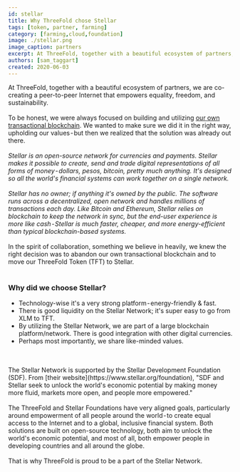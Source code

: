 ```yaml
---
id: stellar
title: Why ThreeFold chose Stellar
tags: [token, partner, farming]
category: [farming,cloud,foundation]
image: ./stellar.png
image_caption: partners
excerpt: At ThreeFold, together with a beautiful ecosystem of partners, we are co-creating a peer-to-peer Internet that empowers equality, freedom, and sustainability.
authors: [sam_taggart]
created: 2020-06-03
---
```


At ThreeFold, together with a beautiful ecosystem of partners, we are co-creating a peer-to-peer Internet that empowers equality, freedom, and sustainability.
<br/>
<br/>
To be honest, we were always focused on building and utilizing [our own transactional blockchain](https://github.com/threefoldtech/rivine). We wanted to make sure we did it in the right way, upholding our values - but then we realized that the solution was already out there.
<br/>
<br/>
_Stellar is an open-source network for currencies and payments. Stellar makes it possible to create, send and trade digital representations of all forms of money - dollars, pesos, bitcoin, pretty much anything. It's designed so all the world's financial systems can work together on a single network._
<br/>
<br/>
_Stellar has no owner; if anything it's owned by the public. The software runs across a decentralized, open network and handles millions of transactions each day. Like Bitcoin and Ethereum, Stellar relies on blockchain to keep the network in sync, but the end-user experience is more like cash - Stellar is much faster, cheaper, and more energy-efficient than typical blockchain-based systems._
<br/>
<br/>
In the spirit of collaboration, something we believe in heavily, we knew the right decision was to abandon our own transactional blockchain and to move our ThreeFold Token (TFT) to Stellar.
<br/>
<br/>
### Why did we choose Stellar?
* Technology-wise it's a very strong platform - energy-friendly & fast.
* There is good liquidity on the Stellar Network; it's super easy to go from XLM to TFT.
* By utilizing the Stellar Network, we are part of a large blockchain platform/network. There is good integration with other digital currencies.
* Perhaps most importantly, we share like-minded values.
<br/>
<br/>
The Stellar Network is supported by the Stellar Development Foundation (SDF). From [their website](https://www.stellar.org/foundation), "SDF and Stellar seek to unlock the world's economic potential by making money more fluid, markets more open, and people more empowered."
<br/>
<br/>
The ThreeFold and Stellar Foundations have very aligned goals, particularly around empowerment of all people around the world - to create equal access to the Internet and to a global, inclusive financial system. Both solutions are built on open-source technology, both aim to unlock the world's economic potential, and most of all, both empower people in developing countries and all around the globe.
<br/>
<br/>
That is why ThreeFold is proud to be a part of the Stellar Network.
